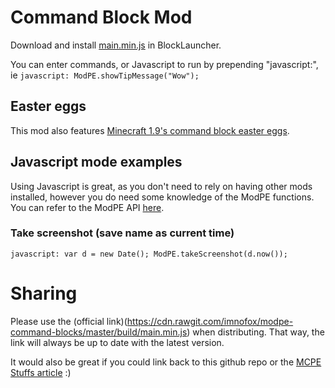 # Command Block Mod

Download and install [main.min.js](https://cdn.rawgit.com/imnofox/modpe-command-blocks/master/build/main.min.js) in BlockLauncher.

You can enter commands, or Javascript to run by prepending "javascript:", ie `javascript: ModPE.showTipMessage("Wow");`

## Easter eggs

This mod also features [Minecraft 1.9's command block easter eggs](http://minecraft.gamepedia.com/Easter_eggs#Command_blocks).

## Javascript mode examples

Using Javascript is great, as you don't need to rely on having other mods installed, however you do need some knowledge of the ModPE functions. You can refer to the ModPE API [here](http://imnofox.github.io/zxc/).

### Take screenshot (save name as current time)

```
javascript: var d = new Date(); ModPE.takeScreenshot(d.now());
```

# Sharing

Please use the (official link)(https://cdn.rawgit.com/imnofox/modpe-command-blocks/master/build/main.min.js) when distributing.
That way, the link will always be up to date with the latest version.

It would also be great if you could link back to this github repo or the [MCPE Stuffs article](http://www.mcpestuffs.com/2016/02/command-blocks-mod/) :)
